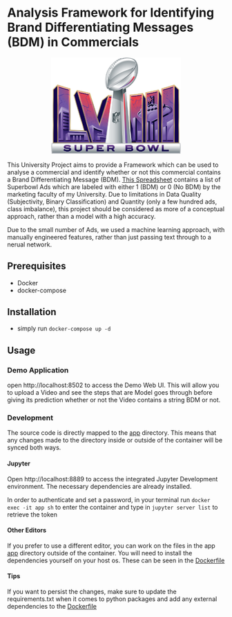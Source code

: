 # Analysis Framework for Identifying Brand Differentiating Messages (BDM) in Commercials
<center>
<div style="text-align: center;">
  <img src="./Resources/images/SuperBowl.png" alt="Super Bowl" width="300"/>
</div>
</center>

This University Project aims to provide a Framework which can be used to analyse a commercial and identify whether or not this commercial contains a Brand Differentiating Message (BDM). [This Spreadsheet](BDM.xlsx) contains a list of Superbowl Ads which are labeled with either 1 (BDM) or 0 (No BDM) by the marketing faculty of my University. Due to limitations in Data Quality (Subjectivity, Binary Classification) and Quantity (only a few hundred ads, class imbalance), this project should be considered as more of a conceptual approach, rather than a model with a high accuracy.

Due to the small number of Ads, we used a machine learning approach, with manually engineered features, rather than just passing text through to a nerual network.

## Prerequisites
- Docker
- docker-compose

## Installation
- simply run `docker-compose up -d`

## Usage
### Demo Application
open http://localhost:8502 to access the Demo Web UI. This will allow you to upload a Video and see the steps that are Model goes through before giving its prediction whether or not the Video contains a string BDM or not.
### Development
The source code is directly mapped to the [app](./app/) directory. This means that any changes made to the directory inside or outside of the container will be synced both ways.

#### Jupyter 

Open http://localhost:8889 to access the integrated Jupyter Development environment. The necessary dependencies are already installed.

In order to authenticate and set a password, in your terminal run `docker exec -it app sh` to enter the container and type in `jupyter server list` to retrieve the token

#### Other Editors

If you prefer to use a different editor, you can work on the files in the app [app](./app/) directory outside of the container. You will need to install the dependencies yourself on your host os. These can be seen in the [Dockerfile](./Dockerfile)

#### Tips

If you want to persist the changes, make sure to update the requirements.txt when it comes to python packages and add any external dependencies to the [Dockerfile](./Dockerfile)
